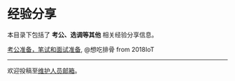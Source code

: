 # 经验分享

本目录下包括了 **考公、选调等其他** 相关经验分享信息。

[考公准备，笔试和面试准备](/experiences/others/others_0.md), @想吃排骨 from 2018IoT

---

欢迎投稿至[维护人员邮箱](mailto:yangyywl@gmail.com)。